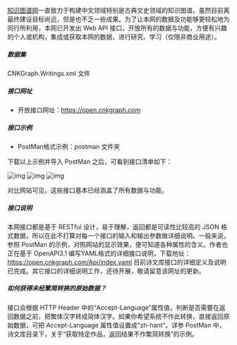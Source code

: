 [知识图谱网](https://cnkgraph.com/)一直致力于构建中文领域特别是古典文史领域的知识图谱。虽然目前离最终建设目标尚远，但是也不乏一些成果。为了让本网的数据及功能够更轻松地为同行所利用，本网已开发出 Web API 接口，开放所有的数据与功能，方便有兴趣的个人或机构，集成或获取本网的数据，进行研究、学习（仅限非商业用途）。

##### **数据集**

CNKGraph.Writings.xml 文件

##### 接口网址

- 开放接口网址：https://open.cnkgraph.com

##### 接口示例

- PostMan格式示例：postman 文件夹

下载以上示例并导入 PostMan 之后，可看到接口清单如下：

![img](https://cnkgraph.com/images/open/postman1.png)
![img](https://cnkgraph.com/images/open/postman2.png)
![img](https://cnkgraph.com/images/open/postman3.png)

对比网站可见，这些接口基本已经涵盖了所有数据与功能。

##### 接口说明

本网接口都是基于 RESTful 设计，易于理解，返回都是可读性比较高的 JSON 格式数据，所以在此不打算对每一个接口的输入和输出参数做详细说明。一般来说，参照 PostMan 的示例，对照网站的显示效果，便可知道各种属性的含义。作者也正在基于 OpenAPI3.1 编写YAML格式的详细接口说明，下载地址：https://open.cnkgraph.com/Api/index.yaml 目前诗文库接口的详细定义及说明已完成。其它接口的详细说明工作，还待开展，敬请留意该网址的更新。

##### 如何获得未经繁简转换的原始数据？

接口会根据 HTTP Header 中的“Accept-Language”属性值，判断是否需要在返回数据之前，把繁体汉字转成简体汉字。如果你希望系统不作此转换，直接返回原始数据，可把 Accept-Language 属性值设置成“zh-hant”。详参 PostMan 中，诗文库目录下，关于“获取特定作品，返回结果不作繁简转换”的示例。